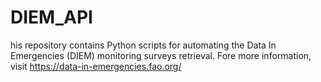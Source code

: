 # DIEM_API
his repository contains Python scripts for automating the Data In Emergencies (DIEM) monitoring surveys retrieval. Fore more information, visit https://data-in-emergencies.fao.org/
